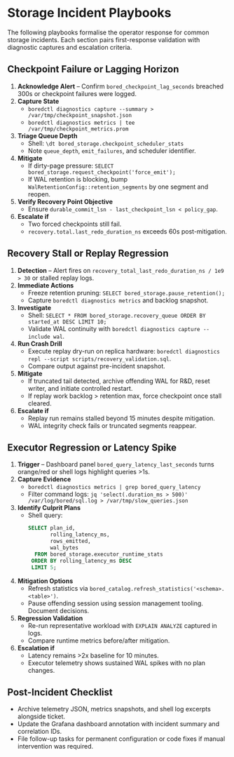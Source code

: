 # Storage Incident Playbooks

The following playbooks formalise the operator response for common storage incidents. Each section pairs first-response validation with diagnostic captures and escalation criteria.

## Checkpoint Failure or Lagging Horizon
1. **Acknowledge Alert** – Confirm `bored_checkpoint_lag_seconds` breached 300s or checkpoint failures were logged.
2. **Capture State**
   - `boredctl diagnostics capture --summary > /var/tmp/checkpoint_snapshot.json`
   - `boredctl diagnostics metrics | tee /var/tmp/checkpoint_metrics.prom`
3. **Triage Queue Depth**
   - Shell: `\dt bored_storage.checkpoint_scheduler_stats`
   - Note `queue_depth`, `emit_failures`, and scheduler identifier.
4. **Mitigate**
   - If dirty-page pressure: `SELECT bored_storage.request_checkpoint('force_emit');`
   - If WAL retention is blocking, bump `WalRetentionConfig::retention_segments` by one segment and reopen.
5. **Verify Recovery Point Objective**
   - Ensure `durable_commit_lsn - last_checkpoint_lsn < policy_gap`.
6. **Escalate if**
   - Two forced checkpoints still fail.
   - `recovery.total.last_redo_duration_ns` exceeds 60s post-mitigation.

## Recovery Stall or Replay Regression
1. **Detection** – Alert fires on `recovery_total_last_redo_duration_ns / 1e9 > 30` or stalled replay logs.
2. **Immediate Actions**
   - Freeze retention pruning: `SELECT bored_storage.pause_retention();`
   - Capture `boredctl diagnostics metrics` and backlog snapshot.
3. **Investigate**
   - Shell: `SELECT * FROM bored_storage.recovery_queue ORDER BY started_at DESC LIMIT 10;`
   - Validate WAL continuity with `boredctl diagnostics capture --include wal`.
4. **Run Crash Drill**
   - Execute replay dry-run on replica hardware: `boredctl diagnostics repl --script scripts/recovery_validation.sql`.
   - Compare output against pre-incident snapshot.
5. **Mitigate**
   - If truncated tail detected, archive offending WAL for R&D, reset writer, and initiate controlled restart.
   - If replay work backlog > retention max, force checkpoint once stall cleared.
6. **Escalate if**
   - Replay run remains stalled beyond 15 minutes despite mitigation.
   - WAL integrity check fails or truncated segments reappear.

## Executor Regression or Latency Spike
1. **Trigger** – Dashboard panel `bored_query_latency_last_seconds` turns orange/red or shell logs highlight queries >1s.
2. **Capture Evidence**
   - `boredctl diagnostics metrics | grep bored_query_latency`
   - Filter command logs: `jq 'select(.duration_ms > 500)' /var/log/bored/sql.log > /var/tmp/slow_queries.json`
3. **Identify Culprit Plans**
   - Shell query:
     ```sql
     SELECT plan_id,
            rolling_latency_ms,
            rows_emitted,
            wal_bytes
       FROM bored_storage.executor_runtime_stats
      ORDER BY rolling_latency_ms DESC
      LIMIT 5;
     ```
4. **Mitigation Options**
   - Refresh statistics via `bored_catalog.refresh_statistics('<schema>.<table>')`.
   - Pause offending session using session management tooling. Document decisions.
5. **Regression Validation**
   - Re-run representative workload with `EXPLAIN ANALYZE` captured in logs.
   - Compare runtime metrics before/after mitigation.
6. **Escalation if**
   - Latency remains >2x baseline for 10 minutes.
   - Executor telemetry shows sustained WAL spikes with no plan changes.

## Post-Incident Checklist
- Archive telemetry JSON, metrics snapshots, and shell log excerpts alongside ticket.
- Update the Grafana dashboard annotation with incident summary and correlation IDs.
- File follow-up tasks for permanent configuration or code fixes if manual intervention was required.
